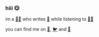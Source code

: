 ### hiii 😋

im a [🐐🐉](https://nasso.dev/) who writes [🦀](https://www.rust-lang.org/) while listening to [🐀👑](https://mustdie.komi.io/)

you can find me on [🦋](https://bsky.app/profile/nasso.dev), [🐦](https://twitter.com/nasso4991) and [🐘](https://hachyderm.io/@nasso)
